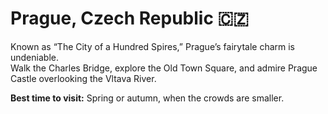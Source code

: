 # Prague, Czech Republic 🇨🇿

Known as “The City of a Hundred Spires,” Prague’s fairytale charm is undeniable.  
Walk the Charles Bridge, explore the Old Town Square, and admire Prague Castle overlooking the Vltava River.

**Best time to visit:** Spring or autumn, when the crowds are smaller.

